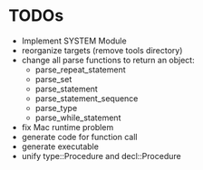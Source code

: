 # TODOs

* Implement SYSTEM Module
* reorganize targets (remove tools directory)
* change all parse functions to return an object:
  * parse_repeat_statement
  * parse_set
  * parse_statement
  * parse_statement_sequence
  * parse_type
  * parse_while_statement
* fix Mac runtime problem
* generate code for function call
* generate executable
* unify type::Procedure and decl::Procedure